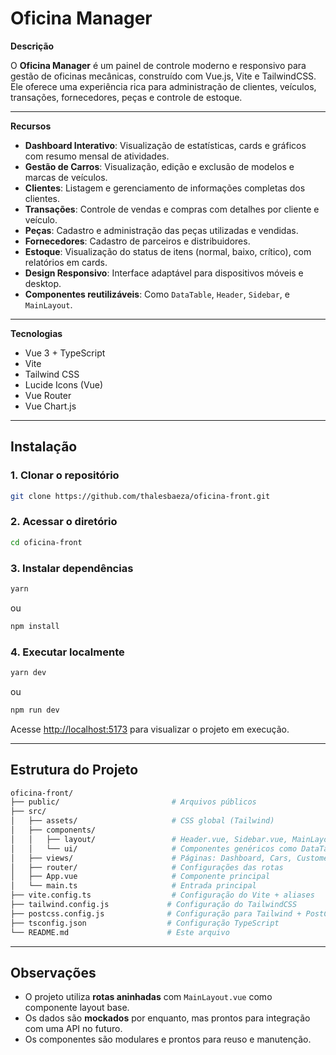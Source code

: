 # **Oficina Manager**

**Descrição**

O **Oficina Manager** é um painel de controle moderno e responsivo para gestão de oficinas mecânicas, construído com Vue.js, Vite e TailwindCSS. Ele oferece uma experiência rica para administração de clientes, veículos, transações, fornecedores, peças e controle de estoque.

---

**Recursos**

- **Dashboard Interativo**: Visualização de estatísticas, cards e gráficos com resumo mensal de atividades.
- **Gestão de Carros**: Visualização, edição e exclusão de modelos e marcas de veículos.
- **Clientes**: Listagem e gerenciamento de informações completas dos clientes.
- **Transações**: Controle de vendas e compras com detalhes por cliente e veículo.
- **Peças**: Cadastro e administração das peças utilizadas e vendidas.
- **Fornecedores**: Cadastro de parceiros e distribuidores.
- **Estoque**: Visualização do status de itens (normal, baixo, crítico), com relatórios em cards.
- **Design Responsivo**: Interface adaptável para dispositivos móveis e desktop.
- **Componentes reutilizáveis**: Como `DataTable`, `Header`, `Sidebar`, e `MainLayout`.

---

**Tecnologias**

- Vue 3 + TypeScript
- Vite
- Tailwind CSS
- Lucide Icons (Vue)
- Vue Router
- Vue Chart.js

---

## **Instalação**

### **1. Clonar o repositório**

```bash
git clone https://github.com/thalesbaeza/oficina-front.git
```

### **2. Acessar o diretório**

```bash
cd oficina-front
```

### **3. Instalar dependências**

```bash
yarn
```

ou

```bash
npm install
```

### **4. Executar localmente**

```bash
yarn dev
```

ou

```bash
npm run dev
```

Acesse [http://localhost:5173](http://localhost:5173) para visualizar o projeto em execução.

---

## **Estrutura do Projeto**

```bash
oficina-front/
├── public/                         # Arquivos públicos
├── src/
│   ├── assets/                     # CSS global (Tailwind)
│   ├── components/
│   │   ├── layout/                 # Header.vue, Sidebar.vue, MainLayout.vue
│   │   └── ui/                     # Componentes genéricos como DataTable.vue
│   ├── views/                      # Páginas: Dashboard, Cars, Customers, etc.
│   ├── router/                     # Configurações das rotas
│   ├── App.vue                     # Componente principal
│   └── main.ts                     # Entrada principal
├── vite.config.ts                  # Configuração do Vite + aliases
├── tailwind.config.js             # Configuração do TailwindCSS
├── postcss.config.js              # Configuração para Tailwind + PostCSS
├── tsconfig.json                  # Configuração TypeScript
└── README.md                      # Este arquivo
```

---

## **Observações**

- O projeto utiliza **rotas aninhadas** com `MainLayout.vue` como componente layout base.
- Os dados são **mockados** por enquanto, mas prontos para integração com uma API no futuro.
- Os componentes são modulares e prontos para reuso e manutenção.
